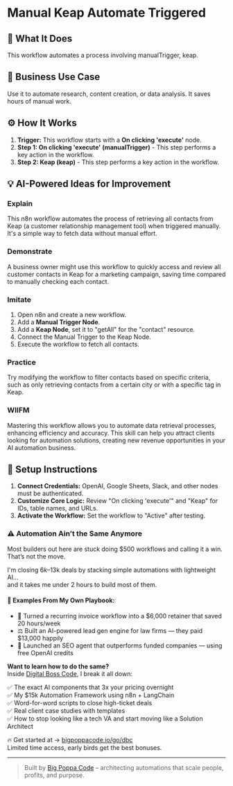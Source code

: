 # Manual Keap Automate Triggered

## 🚀 What It Does
This workflow automates a process involving manualTrigger, keap.

## 💼 Business Use Case
Use it to automate research, content creation, or data analysis. It saves hours of manual work.

## ⚙️ How It Works
1.  **Trigger:** This workflow starts with a **On clicking 'execute'** node.
2. **Step 1: On clicking 'execute' (manualTrigger)** - This step performs a key action in the workflow.
3. **Step 2: Keap (keap)** - This step performs a key action in the workflow.

## 💡 AI-Powered Ideas for Improvement
### Explain
This n8n workflow automates the process of retrieving all contacts from Keap (a customer relationship management tool) when triggered manually. It's a simple way to fetch data without manual effort.

### Demonstrate
A business owner might use this workflow to quickly access and review all customer contacts in Keap for a marketing campaign, saving time compared to manually checking each contact.

### Imitate
1. Open n8n and create a new workflow.
2. Add a **Manual Trigger Node**.
3. Add a **Keap Node**, set it to "getAll" for the "contact" resource.
4. Connect the Manual Trigger to the Keap Node.
5. Execute the workflow to fetch all contacts.

### Practice
Try modifying the workflow to filter contacts based on specific criteria, such as only retrieving contacts from a certain city or with a specific tag in Keap.

### WIIFM
Mastering this workflow allows you to automate data retrieval processes, enhancing efficiency and accuracy. This skill can help you attract clients looking for automation solutions, creating new revenue opportunities in your AI automation business.

## 🔧 Setup Instructions
1. **Connect Credentials:** OpenAI, Google Sheets, Slack, and other nodes must be authenticated.
2. **Customize Core Logic:** Review "On clicking 'execute'" and "Keap" for IDs, table names, and URLs.
3. **Activate the Workflow:** Set the workflow to "Active" after testing.

### ⚠️ Automation Ain’t the Same Anymore

Most builders out here are stuck doing $500 workflows and calling it a win.  
That’s not the move.  

I'm closing $6k–$13k deals by stacking simple automations with lightweight AI...  
and it takes me under 2 hours to build most of them.

#### 🧠 Examples From My Own Playbook:
- 🔁 Turned a recurring invoice workflow into a $6,000 retainer that saved 20 hours/week  
- ⚖️ Built an AI-powered lead gen engine for law firms — they paid $13,000 happily  
- 🚀 Launched an SEO agent that outperforms funded companies — using free OpenAI credits  

**Want to learn how to do the same?**  
Inside [Digital Boss Code](https://bigpoppacode.io/go/dbc), I break it all down:

✅ The exact AI components that 3x your pricing overnight  
✅ My $15k Automation Framework using n8n + LangChain  
✅ Word-for-word scripts to close high-ticket deals  
✅ Real client case studies with templates  
✅ How to stop looking like a tech VA and start moving like a Solution Architect  

🔥 Get started at → [bigpoppacode.io/go/dbc](https://bigpoppacode.io/go/dbc)  
Limited time access, early birds get the best bonuses.

---
> Built by [Big Poppa Code](https://bigpoppacode.io) – architecting automations that scale people, profits, and purpose.
